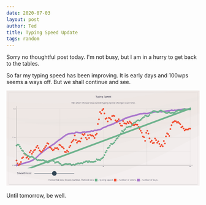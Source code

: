 ```yaml
---
date: 2020-07-03
layout: post
author: Ted
title: Typing Speed Update
tags: random
---
```

Sorry no thoughtful post today. I'm not busy, but I am in a hurry to get back to the tables.

So far my typing speed has been improving. It is early days and 100wps seems a ways off. But we shall continue and see.

![typing-speed-july-3](/assets/images/typing-speed-july-3.png)

Until tomorrow, be well.
